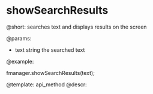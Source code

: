 showSearchResults
=============


@short:
	searches text and displays results on the screen

@params:

- text		string			the searched text


@example:

fmanager.showSearchResults(text);

@template:	api_method
@descr:

